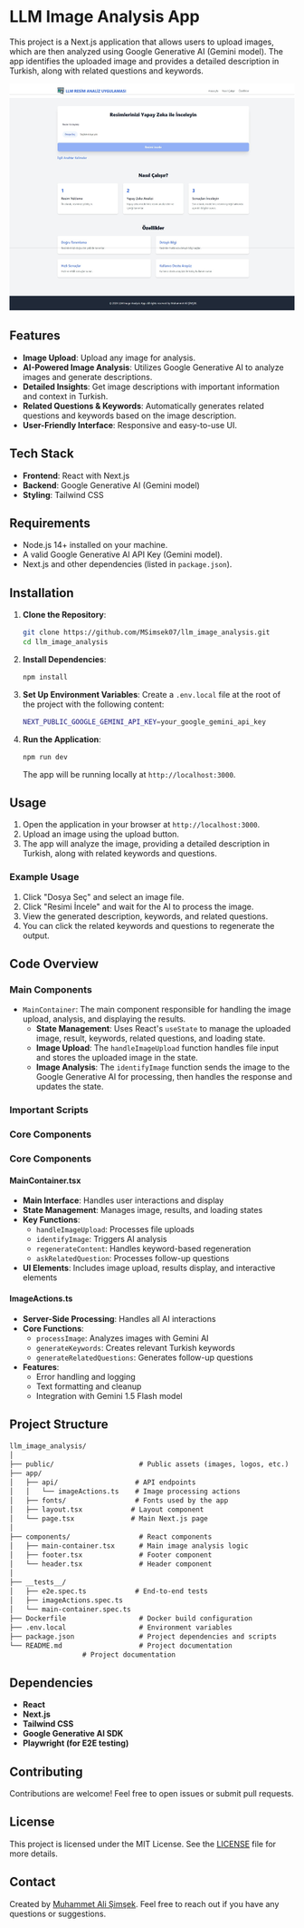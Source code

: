 
# LLM Image Analysis App

This project is a Next.js application that allows users to upload images, which are then analyzed using Google Generative AI (Gemini model). The app identifies the uploaded image and provides a detailed description in Turkish, along with related questions and keywords.

<div align="center">
  <img src="public/screenshot.jpeg" alt="App Screenshot" width="600" height="400">
</div>

## Features

- **Image Upload**: Upload any image for analysis.
- **AI-Powered Image Analysis**: Utilizes Google Generative AI to analyze images and generate descriptions.
- **Detailed Insights**: Get image descriptions with important information and context in Turkish.
- **Related Questions & Keywords**: Automatically generates related questions and keywords based on the image description.
- **User-Friendly Interface**: Responsive and easy-to-use UI.

## Tech Stack

- **Frontend**: React with Next.js
- **Backend**: Google Generative AI (Gemini model)
- **Styling**: Tailwind CSS

## Requirements

- Node.js 14+ installed on your machine.
- A valid Google Generative AI API Key (Gemini model).
- Next.js and other dependencies (listed in `package.json`).

## Installation

1. **Clone the Repository**:
    ```bash
    git clone https://github.com/MSimsek07/llm_image_analysis.git
    cd llm_image_analysis
    ```

2. **Install Dependencies**:
    ```bash
    npm install
    ```

3. **Set Up Environment Variables**:
    Create a `.env.local` file at the root of the project with the following content:
    ```bash
    NEXT_PUBLIC_GOOGLE_GEMINI_API_KEY=your_google_gemini_api_key
    ```

4. **Run the Application**:
    ```bash
    npm run dev
    ```

    The app will be running locally at `http://localhost:3000`.

## Usage

1. Open the application in your browser at `http://localhost:3000`.
2. Upload an image using the upload button.
3. The app will analyze the image, providing a detailed description in Turkish, along with related keywords and questions.

### Example Usage

1. Click "Dosya Seç" and select an image file.
2. Click "Resimi İncele" and wait for the AI to process the image.
3. View the generated description, keywords, and related questions.
4. You can click the related keywords and questions to regenerate the output.

## Code Overview

### Main Components

- `MainContainer`: The main component responsible for handling the image upload, analysis, and displaying the results.
    - **State Management**: Uses React's `useState` to manage the uploaded image, result, keywords, related questions, and loading state.
    - **Image Upload**: The `handleImageUpload` function handles file input and stores the uploaded image in the state.
    - **Image Analysis**: The `identifyImage` function sends the image to the Google Generative AI for processing, then handles the response and updates the state.

### Important Scripts

### Core Components

### Core Components

#### MainContainer.tsx
- **Main Interface**: Handles user interactions and display
- **State Management**: Manages image, results, and loading states
- **Key Functions**:
    - `handleImageUpload`: Processes file uploads
    - `identifyImage`: Triggers AI analysis
    - `regenerateContent`: Handles keyword-based regeneration
    - `askRelatedQuestion`: Processes follow-up questions
- **UI Elements**: Includes image upload, results display, and interactive elements

#### ImageActions.ts
- **Server-Side Processing**: Handles all AI interactions
- **Core Functions**:
    - `processImage`: Analyzes images with Gemini AI
    - `generateKeywords`: Creates relevant Turkish keywords
    - `generateRelatedQuestions`: Generates follow-up questions
- **Features**: 
    - Error handling and logging
    - Text formatting and cleanup
    - Integration with Gemini 1.5 Flash model


## Project Structure

```
llm_image_analysis/
│
├── public/                     # Public assets (images, logos, etc.)
├── app/
│   ├── api/                   # API endpoints
│   │   └── imageActions.ts    # Image processing actions
│   ├── fonts/                 # Fonts used by the app
│   ├── layout.tsx            # Layout component
│   └── page.tsx              # Main Next.js page
│
├── components/                 # React components
│   ├── main-container.tsx      # Main image analysis logic
│   ├── footer.tsx              # Footer component
│   └── header.tsx              # Header component
│
├── __tests__/
│   ├── e2e.spec.ts            # End-to-end tests
│   ├── imageActions.spec.ts
│   └── main-container.spec.ts
├── Dockerfile                  # Docker build configuration
├── .env.local                  # Environment variables
├── package.json                # Project dependencies and scripts
└── README.md                   # Project documentation
                  # Project documentation
```

## Dependencies

- **React**
- **Next.js**
- **Tailwind CSS**
- **Google Generative AI SDK**
- **Playwright (for E2E testing)**


## Contributing

Contributions are welcome! Feel free to open issues or submit pull requests.

## License

This project is licensed under the MIT License. See the [LICENSE](LICENSE) file for more details.

## Contact

Created by [Muhammet Ali Şimşek](https://github.com/MSimsek07). Feel free to reach out if you have any questions or suggestions.
